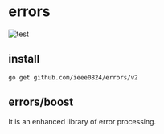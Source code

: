 # errors

![test](https://github.com/ieee0824/errors/actions/workflows/go_test.yaml/badge.svg)

## install
```
go get github.com/ieee0824/errors/v2
```

## errors/boost
It is an enhanced library of error processing.
